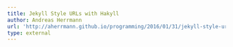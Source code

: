 ```yaml
---
title: Jekyll Style URLs with Hakyll
author: Andreas Herrmann
url: 'http://aherrmann.github.io/programming/2016/01/31/jekyll-style-urls-with-hakyll/index.html'
type: external
---
```

